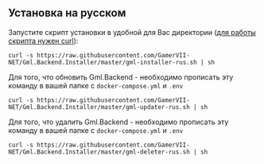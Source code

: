 ## Установка на русском

Запустите скрипт установки в удобной для Вас директории ([для работы скрипта нужен curl](https://losst.pro/ustanovka-curl-v-ubuntu)):

```
curl -s https://raw.githubusercontent.com/GamerVII-NET/Gml.Backend.Installer/master/gml-installer-rus.sh | sh
```

Для того, что обновить Gml.Backend - необходимо прописать эту команду в вашей папке с ```docker-compose.yml``` и ```.env```
```
curl -s https://raw.githubusercontent.com/GamerVII-NET/Gml.Backend.Installer/master/gml-updater-rus.sh | sh
```

Для того, что удалить Gml.Backend - необходимо прописать эту команду в вашей папке с ```docker-compose.yml``` и ```.env```
```
curl -s https://raw.githubusercontent.com/GamerVII-NET/Gml.Backend.Installer/master/gml-deleter-rus.sh | sh
```
